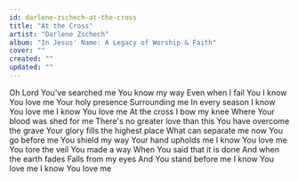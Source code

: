 ```yaml
---
id: darlene-zschech-at-the-cross
title: "At the Cross"
artist: "Darlene Zschech"
album: "In Jesus' Name: A Legacy of Worship & Faith"
cover: ""
created: ""
updated: ""
---
```


Oh Lord You've searched me
You know my way
Even when I fail You
I know You love me
Your holy presence
Surrounding me
In every season
I know You love me
I know You love me
At the cross I bow my knee
Where Your blood was shed for me
There's no greater love than this
You have overcome the grave
Your glory fills the highest place
What can separate me now
You go before me
You shield my way
Your hand upholds me
I know You love me
You tore the veil
You made a way
When You said that it is done
And when the earth fades
Falls from my eyes
And You stand before me
I know You love me
I know You love me